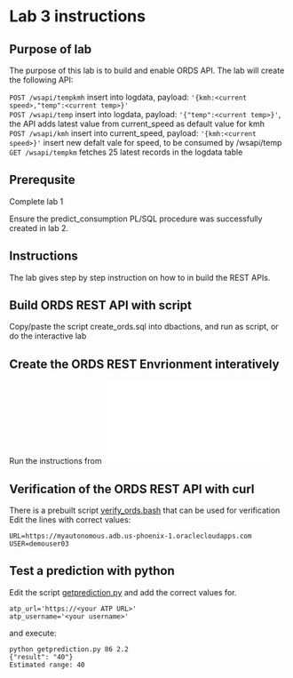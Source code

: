 # Lab 3 instructions

## Purpose of lab

The purpose of this lab is to build and enable ORDS API.
The lab will create the following API:

`POST /wsapi/tempkmh`    insert into logdata, payload: `'{kmh:<current speed>,"temp":<current temp>}'`  
`POST /wsapi/temp`    insert into logdata, payload: `'{"temp":<current temp>}'`, the API adds latest value from current_speed as default value for kmh  
`POST /wsapi/kmh`  insert into current_speed, payload: `'{kmh:<current speed>}'` insert new defalt vale for speed, to be consumed by /wsapi/temp  
`GET /wsapi/tempkm` fetches 25 latest records in the logdata table  

## Prerequsite

Complete lab 1

Ensure the predict_consumption PL/SQL procedure was successfully created in lab 2.

## Instructions

The lab gives step by step instruction on how to in build the REST APIs.

## Build ORDS REST API with script

Copy/paste the script create_ords.sql [](../files/create_ords.sql) into dbactions, and run as script, or do the interactive lab

## Create the ORDS REST Envrionment interatively

Run the instructions from ![Instructions](ords.md)

## Verification of the ORDS REST API with curl

There is a prebuilt script [verify_ords.bash](../files/verify_ords.bash) that can be used for verification  
Edit the lines with correct values:  

```
URL=https://myautonomous.adb.us-phoenix-1.oraclecloudapps.com
USER=demouser03
```

## Test a prediction with python

Edit the script [getprediction.py](../files/getprediction.py) and add the correct values for.  

```
atp_url='https://<your ATP URL>'
atp_username='<your username>'
```
and execute:
```
python getprediction.py 86 2.2
{"result": "40"}
Estimated range: 40
```

